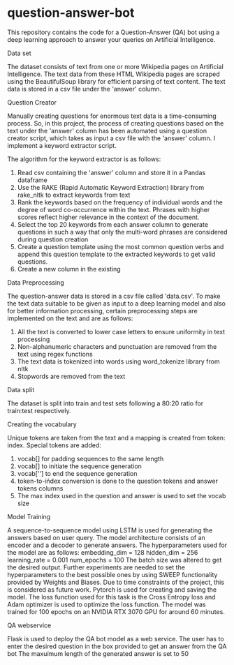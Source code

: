 # question-answer-bot
This repository contains the code for a Question-Answer (QA) bot using a deep learning approach to answer your queries on Artificial Intelligence. 


Data set

The dataset consists of text from one or more Wikipedia pages on Artificial Intelligence. The text data from these HTML Wikipedia pages are scraped using the BeautifulSoup library for efficient parsing of text content. The text data is stored in a csv file under the 'answer' column.

Question Creator

Manually creating questions for enormous text data is a time-consuming process. So, in this project, the process of creating questions based on the text under the 'answer' column has been automated using a question creator script, which takes as input a csv file with the 'answer' column. I implement a keyword extractor script.

The algorithm for the keyword extractor is as follows:
1. Read csv containing the 'answer' column and store it in a Pandas dataframe
2. Use the RAKE (Rapid Automatic Keyword Extraction) library from rake_nltk to extract keywords from text
3. Rank the keywords based on the frequency of individual words and the degree of word co-occurrence within the text. Phrases with higher scores reflect higher relevance in the context of the document.
4. Select the top 20 keywords from each answer column to generate questions in such a way that only the multi-word phrases are considered during question creation
5. Create a question template using the most common question verbs and append this question template to the extracted keywords to get valid questions.
6. Create a new column in the existing 

Data Preprocessing

The question-answer data is stored in a csv file called 'data.csv'. To make the text data suitable to be given as input to a deep learning model and also for better information processing, certain preprocessing steps are implemented on the text and are as follows:
1. All the text is converted to lower case letters to ensure uniformity in text processing
2. Non-alphanumeric characters and punctuation are removed from the text using regex functions
3. The text data is tokenized into words using word_tokenize library from nltk
4. Stopwords are removed from the text

Data split

The dataset is split into train and test sets following a 80:20 ratio for train:test respectively.

Creating the vocabulary

Unique tokens are taken from the text and a mapping is created from token: index.
Special tokens are added:
1. vocab[<pad>] for padding sequences to the same length
2. vocab[<start>] to initiate the sequence generation
3. vocab['<end>'] to end the sequence generation
4. token-to-ińdex conversion is done to the question tokens and answer tokens columns
5. The max index used in the question and answer is used to set the vocab size

Model Training

A sequence-to-sequence model using LSTM is used for generating the answers based on user query. The model architecture consists of an encoder and a decoder to generate answers.
The hyperparameters used for the model are as follows:
embedding_dim = 128
hidden_dim = 256
learning_rate = 0.001
num_epochs = 100
The batch size was altered to get the desired output. 
Further experiments are needed to set the hyperparameters to the best possible ones by using SWEEP functionality provided by Weights and Biases. Due to time constraints of the project, this is considered as future work.
Pytorch is used for creating and saving the model.
The loss function used for this task is the Cross Entropy loss and Adam optimizer is used to optimize the loss function.
The model was trained for 100 epochs on an NVIDIA RTX 3070 GPU for around 60 minutes.

QA webservice

Flask is used to deploy the QA bot model as a web service.
The user has to enter the desired question in the box provided to get an answer from the QA bot
The maxuímum length of the generated answer is set to 50






